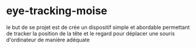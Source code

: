 # eye-tracking-moise
le but de se projet est de crée un dispositif simple et abordable permettant de tracker la position de la tête et le regard pour déplacer une souris d'ordinateur de manière adéquate 
